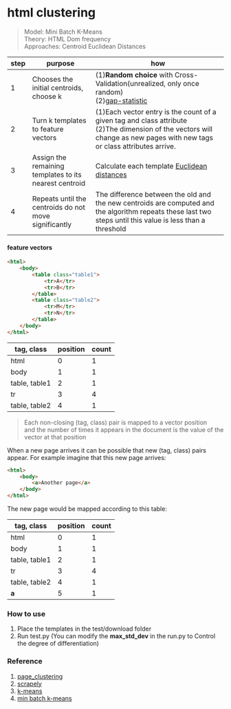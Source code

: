 # html clustering
> Model: Mini Batch K-Means<br>
> Theory: HTML Dom frequency<br>
> Approaches: Centroid Euclidean Distances

step|purpose|how
---|---|---
1|Chooses the initial centroids, choose k|(1)**Random choice** with Cross-Validation(unrealized, only once random)<br>(2)[gap-statistic](https://statweb.stanford.edu/~gwalther/gap)
2|Turn k templates to feature vectors|(1)Each vector entry is the count of a given tag and class attribute<br>(2)The dimension of the vectors will change as new pages with new tags or class attributes arrive.
3|Assign the remaining templates to its nearest centroid|Calculate each template [Euclidean distances](https://en.wikipedia.org/wiki/Euclidean_distance#Squared_Euclidean_distance)
4|Repeats until the centroids do not move significantly|The difference between the old and the new centroids are computed and the algorithm repeats these last two steps until this value is less than a threshold

#### feature vectors
```html
<html>
    <body>
        <table class="table1">
            <tr>A</tr>
            <tr>B</tr>
        </table>
        <table class="table2">
            <tr>M</tr>
            <tr>N</tr>
        </table>
    </body>
</html>
```
| tag, class     | position | count |
|----------------|----------|-------|
| html           | 0        | 1     |
| body           | 1        | 1     |
| table, table1  | 2        | 1     |
| tr             | 3        | 4     |
| table, table2  | 4        | 1     |

> Each non-closing (tag, class) pair is mapped to a vector position<br>and the number of times it appears in the document is the value of the vector at that position

When a new page arrives it can be possible that new (tag, class) pairs appear.
For example imagine that this new page arrives:

```html
<html>
    <body>
        <a>Another page</a>
    </body>
</html>
```
The new page would be mapped according to this table:

| tag, class     | position | count |
|----------------|----------|-------|
| html           | 0        | 1     |
| body           | 1        | 1     |
| table, table1  | 2        | 1     |
| tr             | 3        | 4     |
| table, table2  | 4        | 1     |
| **a**          | 5        | 1     |

### How to use
1. Place the templates in the test/download folder
2. Run test.py (You can modify the **max_std_dev** in the run.py to Control the degree of differentiation)

### Reference
1. [page_clustering](https://github.com/scrapinghub/page_clustering)
2. [scrapely](https://github.com/scrapy/scrapely)
3. [k-means](https://scikit-learn.org/stable/modules/clustering.html#k-means)
4. [min batch k-means](https://scikit-learn.org/stable/modules/generated/sklearn.cluster.MiniBatchKMeans.html#sklearn.cluster.MiniBatchKMeans)
